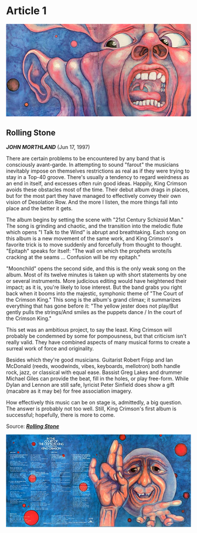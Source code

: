 # Article 1

![Summary of Introduction of Article 1](./images/king_crim_courtf.jpg)  

## Rolling Stone
***JOHN MORTHLAND*** (Jun 17, 1997)

There are certain problems to be encountered by any band that is consciously avant-garde. In attempting to sound "farout" the musicians inevitably impose on themselves restrictions as real as if they were trying to stay in a Top-40 groove. There's usually a tendency to regard weirdness as an end in itself, and excesses often ruin good ideas. Happily, King Crimson avoids these obstacles most of the time. Their debut album drags in places, but for the most part they have managed to effectively convey their own vision of Desolation Row. And the more I listen, the more things fall into place and the better it gets.

The album begins by setting the scene with "21st Century Schizoid Man." The song is grinding and chaotic, and the transition into the melodic flute which opens "I Talk to the Wind" is abrupt and breathtaking. Each song on this album is a new movement of the same work, and King Crimson's favorite trick is to move suddenly and forcefully from thought to thought. "Epitaph" speaks for itself: "The wall on which the prophets wrote/Is cracking at the seams ... Confusion will be my epitaph."

"Moonchild" opens the second side, and this is the only weak song on the album. Most of its twelve minutes is taken up with short statements by one or several instruments. More judicious editing would have heightened their impact; as it is, you're likely to lose interest. But the band grabs you right back when it booms into the majestic, symphonic theme of "The Court of the Crimson King." This song is the album's grand climax; it summarizes everything that has gone before it: "The yellow jester does not play/But gently pulls the strings/And smiles as the puppets dance / In the court of the Crimson King."

This set was an ambitious project, to say the least. King Crimson will probably be condemned by some for pompousness, but that criticism isn't really valid. They have combined aspects of many musical forms to create a surreal work of force and originality.

Besides which they're good musicians. Guitarist Robert Fripp and Ian McDonald (reeds, woodwinds, vibes, keyboards, mellotron) both handle rock, jazz, or classical with equal ease. Bassist Greg Lakes and drummer Michael Giles can provide the beat, fill in the holes, or play free-form. While Dylan and Lennon are still safe, lyricist Peter Sinfield does show a gift (macabre as it may be) for free association imagery.

How effectively this music can be on stage is, admittedly, a big question. The answer is probably not too well. Still, King Crimson's first album is successful; hopefully, there is more to come.

Source: ***[Rolling Stone](https://web.archive.org/web/20071022050233/http://www.rollingstone.com/artists/kingcrimson/albums/album/215038/review/6067524/in_the_court_of_the_crimson_king)***


![Summary of Introduction of Article 1](./images/king_crim_court_in.jpg)
